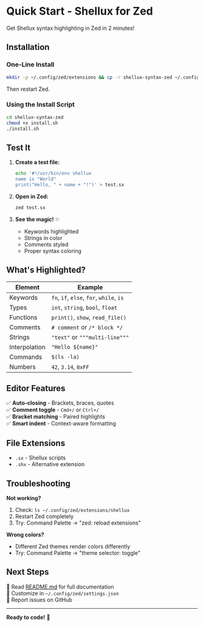 # Quick Start - Shellux for Zed

Get Shellux syntax highlighting in Zed in 2 minutes!

## Installation

### One-Line Install

```bash
mkdir -p ~/.config/zed/extensions && cp -r shellux-syntax-zed ~/.config/zed/extensions/shellux
```

Then restart Zed.

### Using the Install Script

```bash
cd shellux-syntax-zed
chmod +x install.sh
./install.sh
```

## Test It

1. **Create a test file:**
   ```bash
   echo '#!/usr/bin/env shellux
   name is "World"
   print("Hello, " + name + "!")' > test.sx
   ```

2. **Open in Zed:**
   ```bash
   zed test.sx
   ```

3. **See the magic!** ✨
   - Keywords highlighted
   - Strings in color
   - Comments styled
   - Proper syntax coloring

## What's Highlighted?

| Element | Example |
|---------|---------|
| Keywords | `fn`, `if`, `else`, `for`, `while`, `is` |
| Types | `int`, `string`, `bool`, `float` |
| Functions | `print()`, `show`, `read_file()` |
| Comments | `# comment` or `/* block */` |
| Strings | `"text"` or `"""multi-line"""` |
| Interpolation | `"Hello ${name}"` |
| Commands | `$(ls -la)` |
| Numbers | `42`, `3.14`, `0xFF` |

## Editor Features

✅ **Auto-closing** - Brackets, braces, quotes  
✅ **Comment toggle** - `Cmd+/` or `Ctrl+/`  
✅ **Bracket matching** - Paired highlights  
✅ **Smart indent** - Context-aware formatting  

## File Extensions

- `.sx` - Shellux scripts
- `.shx` - Alternative extension

## Troubleshooting

**Not working?**
1. Check: `ls ~/.config/zed/extensions/shellux`
2. Restart Zed completely
3. Try: Command Palette → "zed: reload extensions"

**Wrong colors?**
- Different Zed themes render colors differently
- Try: Command Palette → "theme selector: toggle"

## Next Steps

📖 Read [README.md](README.md) for full documentation  
🎨 Customize in `~/.config/zed/settings.json`  
🐛 Report issues on GitHub  

---

**Ready to code!** 🚀
